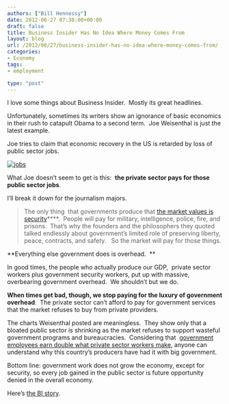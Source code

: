 ```yaml
---
authors: ["Bill Hennessy"]
date: 2012-06-27 07:38:00+00:00
draft: false
title: Business Insider Has No Idea Where Money Comes From
layout: blog
url: /2012/06/27/business-insider-has-no-idea-where-money-comes-from/
categories:
- Economy
tags:
- employment

type: "post"
---
```


I love some things about Business Insider.  Mostly its great headlines.

Unfortunately, sometimes its writers show an ignorance of basic economics in their rush to catapult Obama to a second term.  Joe Weisenthal is just the latest example.

Joe tries to claim that economic recovery in the US is retarded by loss of public sector jobs.

[![jobs](https://ludicrite.files.wordpress.com/2012/06/jobs_thumb.jpg)
](https://ludicrite.files.wordpress.com/2012/06/jobs.jpg)

What Joe doesn’t seem to get is this:  **the private sector pays for those public sector jobs**.

I’ll break it down for the journalism majors.


> The only thing  that governments produce that [the market values is security](https://voices.yahoo.com/the-pentagons-map-53972.html)****.  People will pay for military, intelligence, police, fire, and prisons.  That’s why the founders and the philosophers they quoted talked endlessly about government’s limited role of preserving liberty, peace, contracts, and safety.   So the market will pay for those things.


**Everything else government does is overhead.  **

In good times, the people who actually produce our GDP,  private sector workers plus government security workers, put up with massive, overbearing government overhead.  We shouldn’t but we do.

**When times get bad, though, we stop paying for the luxury of government overhead**.  The private sector can’t afford to pay for government services that the market refuses to buy from private providers.

The charts Weisenthal posted are meaningless.  They show only that a bloated public sector is shrinking as the market refuses to support wasteful government programs and bureaucracies.  Considering that  [government employees earn double what private sector workers make](https://www.usatoday.com/money/economy/income/2010-08-10-1Afedpay10_ST_N.htm), anyone can understand why this country’s producers have had it with big government.

Bottom line: government work does not grow the economy, except for security, so every job gained in the public sector is future opportunity denied in the overall economy.

Here’s [the BI story](https://www.businessinsider.com/obamas-first-term-and-bushs-first-term-2012-6).
